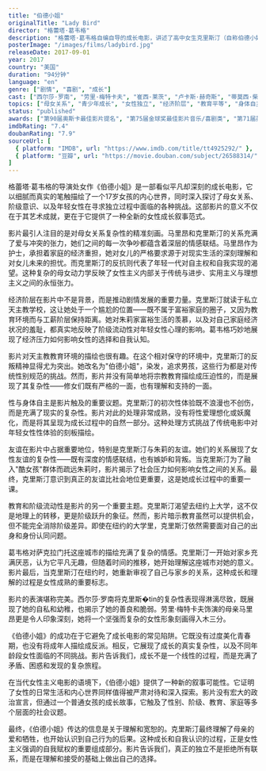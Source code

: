 ```yaml
---
title: "伯德小姐"
originalTitle: "Lady Bird"
director: "格蕾塔·葛韦格"
description: "格蕾塔·葛韦格自编自导的成长电影，讲述了高中女生克里斯汀（自称伯德小姐）与母亲的复杂关系，以及她在追求独立和自我认同过程中的青春困惑与成长。"
posterImage: "/images/films/ladybird.jpg"
releaseDate: 2017-09-01
year: 2017
country: "美国"
duration: "94分钟"
language: "en"
genre: ["剧情", "喜剧", "成长"]
cast: ["西尔莎·罗南", "劳里·梅特卡夫", "崔西·莱茨", "卢卡斯·赫奇斯", "蒂莫西·柴勒梅德"]
topics: ["母女关系", "青少年成长", "女性独立", "经济阶层", "教育平等", "身体自主"]
status: "published"
awards: ["第90届奥斯卡最佳影片提名", "第75届金球奖最佳影片音乐/喜剧类", "第71届英国电影学院奖最佳女主角提名"]
imdbRating: "7.4"
doubanRating: "7.9"
sourceUrl: [
  { platform: "IMDB", url: "https://www.imdb.com/title/tt4925292/" },
  { platform: "豆瓣", url: "https://movie.douban.com/subject/26588314/" }
]
---
```


格蕾塔·葛韦格的导演处女作《伯德小姐》是一部看似平凡却深刻的成长电影，它以细腻而真实的笔触描绘了一个17岁女孩的内心世界，同时深入探讨了母女关系、阶级意识、以及年轻女性在寻求独立过程中面临的各种挑战。这部影片的意义不仅在于其艺术成就，更在于它提供了一种全新的女性成长叙事范式。

影片最引人注目的是对母女关系复杂性的精准刻画。马里昂和克里斯汀的关系充满了爱与冲突的张力，她们之间的每一次争吵都蕴含着深层的情感联结。马里昂作为护士，承担着家庭的经济重担，她对女儿的严格要求源于对现实生活的深刻理解和对女儿未来的担忧。而克里斯汀的反抗则代表了年轻一代对自主权和自我实现的渴望。这种复杂的母女动力学反映了女性主义内部关于传统与进步、实用主义与理想主义之间的永恒张力。

经济阶层在影片中不是背景，而是推动剧情发展的重要力量。克里斯汀就读于私立天主教学校，这让她处于一个尴尬的位置——既不属于富裕家庭的圈子，又因为教育环境而与工薪阶层保持距离。她对朱莉家富裕生活的羡慕，以及对自己家庭经济状况的羞耻，都真实地反映了阶级流动性对年轻女性心理的影响。葛韦格巧妙地展现了经济压力如何影响女性的选择和自我认知。

影片对天主教教育环境的描绘也很有趣。在这个相对保守的环境中，克里斯汀的反叛精神显得尤为突出。她改名为"伯德小姐"，染发，追求男孩，这些行为都是对传统性别规范的挑战。然而，影片并没有简单地将宗教教育描绘成压迫性的，而是展现了其复杂性——修女们既有严格的一面，也有理解和支持的一面。

性与身体自主是影片触及的重要议题。克里斯汀的初次性体验既不浪漫也不创伤，而是充满了现实的复杂性。影片对此的处理非常成熟，没有将性爱理想化或妖魔化，而是将其呈现为成长过程中的自然一部分。这种处理方式挑战了传统电影中对年轻女性性体验的刻板描绘。

友谊在影片中占据重要地位，特别是克里斯汀与朱莉的友谊。她们的关系展现了女性友谊的复杂性——既有深度的情感联结，也有嫉妒和背叛。当克里斯汀为了融入"酷女孩"群体而疏远朱莉时，影片揭示了社会压力如何影响女性之间的关系。最终，克里斯汀意识到真正的友谊比社会地位更重要，这是她成长过程中的重要一课。

教育和阶级流动性是影片的另一个重要主题。克里斯汀渴望去纽约上大学，这不仅是地理上的转移，更是阶级跃升的象征。然而，影片暗示教育虽然可以提供机会，但不能完全消除阶级差异。即使在纽约的大学里，克里斯汀依然需要面对自己的出身和身份认同问题。

葛韦格对萨克拉门托这座城市的描绘充满了复杂的情感。克里斯汀一开始对家乡充满厌恶，认为它平凡无趣，但随着时间的推移，她开始理解这座城市对她的意义。影片最后，当克里斯汀在纽约时，她重新审视了自己与家乡的关系，这种成长和理解的过程是女性成熟的重要标志。

影片的表演堪称完美。西尔莎·罗南将克里斯�tin的复杂性表现得淋漓尽致，既展现了她的自私和幼稚，也揭示了她的善良和脆弱。劳里·梅特卡夫饰演的母亲马里昂更是令人印象深刻，她将一个坚强而复杂的女性形象刻画得入木三分。

《伯德小姐》的成功在于它避免了成长电影的常见陷阱。它既没有过度美化青春期，也没有将成年人描绘成反派。相反，它展现了成长的真实复杂性，以及不同年龄段女性面临的不同挑战。影片告诉我们，成长不是一个线性的过程，而是充满了矛盾、困惑和发现的复杂旅程。

在当代女性主义电影的语境下，《伯德小姐》提供了一种新的叙事可能性。它证明了女性的日常生活和内心世界同样值得被严肃对待和深入探索。影片没有宏大的政治宣言，但通过一个普通女孩的成长故事，它触及了性别、阶级、教育、家庭等多个层面的社会议题。

最终，《伯德小姐》传达的信息是关于理解和宽恕的。克里斯汀最终理解了母亲的爱和牺牲，也开始认识到自己行为的后果。这种成长和自我认识的过程，正是女性主义强调的自我赋权的重要组成部分。影片告诉我们，真正的独立不是拒绝所有联系，而是在理解和接受的基础上做出自己的选择。